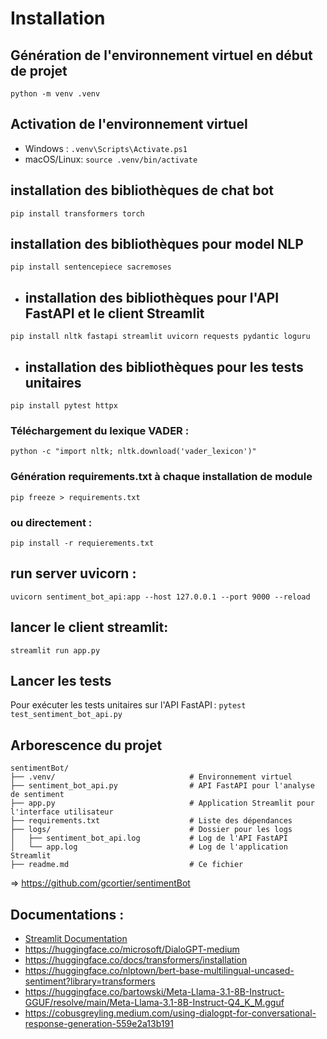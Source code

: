 # Installation
## Génération de l'environnement virtuel en début de projet
`python -m venv .venv`

## Activation de l'environnement virtuel
- Windows :  `.venv\Scripts\Activate.ps1`
- macOS/Linux: `source .venv/bin/activate`

## installation des bibliothèques de chat bot
`pip install transformers torch`
## installation des bibliothèques pour model NLP
`pip install sentencepiece sacremoses`
- ## installation des bibliothèques pour l'API FastAPI et le client Streamlit
`pip install nltk fastapi streamlit uvicorn requests pydantic loguru`
- ## installation des bibliothèques pour les tests unitaires
`pip install pytest httpx`

### Téléchargement du lexique VADER :
`python -c "import nltk; nltk.download('vader_lexicon')"`


### Génération requirements.txt à chaque installation de module
`pip freeze > requirements.txt`

### ou directement : 
`pip install -r requierements.txt`


## run server uvicorn :
`uvicorn sentiment_bot_api:app --host 127.0.0.1 --port 9000 --reload`

## lancer le client streamlit:
`streamlit run app.py`

## Lancer les tests
Pour exécuter les tests unitaires sur l'API FastAPI :
`pytest test_sentiment_bot_api.py`

## Arborescence du projet

```
sentimentBot/
├── .venv/                              # Environnement virtuel 
├── sentiment_bot_api.py                # API FastAPI pour l'analyse de sentiment
├── app.py                              # Application Streamlit pour l'interface utilisateur
├── requirements.txt                    # Liste des dépendances
├── logs/                               # Dossier pour les logs
│   ├── sentiment_bot_api.log           # Log de l'API FastAPI
│   └── app.log                         # Log de l'application Streamlit
├── readme.md                           # Ce fichier
```

=> https://github.com/gcortier/sentimentBot

## Documentations :
- [Streamlit Documentation](https://docs.streamlit.io/) 
- https://huggingface.co/microsoft/DialoGPT-medium
- https://huggingface.co/docs/transformers/installation
- https://huggingface.co/nlptown/bert-base-multilingual-uncased-sentiment?library=transformers
- https://huggingface.co/bartowski/Meta-Llama-3.1-8B-Instruct-GGUF/resolve/main/Meta-Llama-3.1-8B-Instruct-Q4_K_M.gguf
- https://cobusgreyling.medium.com/using-dialogpt-for-conversational-response-generation-559e2a13b191